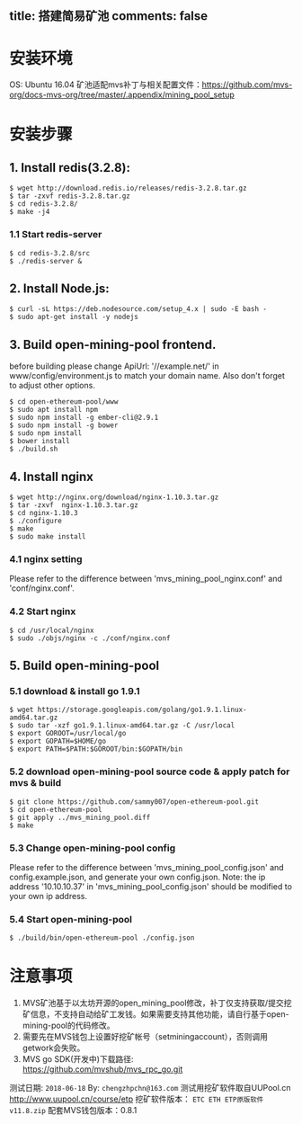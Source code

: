 title: 搭建简易矿池
comments: false
---

# 安装环境
OS: Ubuntu 16.04
矿池适配mvs补丁与相关配置文件：<https://github.com/mvs-org/docs-mvs-org/tree/master/.appendix/mining_pool_setup>

# 安装步骤
## 1. Install redis(3.2.8):
```
$ wget http://download.redis.io/releases/redis-3.2.8.tar.gz
$ tar -zxvf redis-3.2.8.tar.gz
$ cd redis-3.2.8/
$ make -j4
```

### 1.1 Start redis-server
```
$ cd redis-3.2.8/src
$ ./redis-server &
```

## 2. Install Node.js:
```
$ curl -sL https://deb.nodesource.com/setup_4.x | sudo -E bash -
$ sudo apt-get install -y nodejs
```

## 3. Build open-mining-pool frontend. 
before building please change ApiUrl: '//example.net/' in www/config/environment.js to match your domain name. Also don't forget to adjust other options.
```
$ cd open-ethereum-pool/www
$ sudo apt install npm
$ sudo npm install -g ember-cli@2.9.1
$ sudo npm install -g bower
$ sudo npm install
$ bower install
$ ./build.sh
```

## 4. Install nginx
```
$ wget http://nginx.org/download/nginx-1.10.3.tar.gz
$ tar -zxvf  nginx-1.10.3.tar.gz
$ cd nginx-1.10.3
$ ./configure
$ make 
$ sudo make install
```

### 4.1 nginx setting
Please refer to the difference between 'mvs_mining_pool_nginx.conf' and 'conf/nginx.conf'.

### 4.2 Start nginx
```
$ cd /usr/local/nginx
$ sudo ./objs/nginx -c ./conf/nginx.conf
```

## 5. Build open-mining-pool

### 5.1 download & install go 1.9.1
```
$ wget https://storage.googleapis.com/golang/go1.9.1.linux-amd64.tar.gz
$ sudo tar -xzf go1.9.1.linux-amd64.tar.gz -C /usr/local
$ export GOROOT=/usr/local/go
$ export GOPATH=$HOME/go
$ export PATH=$PATH:$GOROOT/bin:$GOPATH/bin
```

### 5.2 download open-mining-pool source code & apply patch for mvs & build
```
$ git clone https://github.com/sammy007/open-ethereum-pool.git
$ cd open-ethereum-pool
$ git apply ../mvs_mining_pool.diff
$ make
```

### 5.3 Change open-mining-pool config
Please refer to the difference between 'mvs_mining_pool_config.json' and config.example.json, and generate your own config.json.
Note: the ip address '10.10.10.37' in 'mvs_mining_pool_config.json' should be modified to your own ip address.

### 5.4 Start open-mining-pool
```
$ ./build/bin/open-ethereum-pool ./config.json
```

# 注意事项 
1. MVS矿池基于以太坊开源的open_mining_pool修改，补丁仅支持获取/提交挖矿信息，不支持自动给矿工发钱。如果需要支持其他功能，请自行基于open-mining-pool的代码修改。
2. 需要先在MVS钱包上设置好挖矿帐号（setminingaccount），否则调用getwork会失败。
3. MVS go SDK(开发中)下载路径: https://github.com/mvshub/mvs_rpc_go.git

测试日期: `2018-06-18`
By: `chengzhpchn@163.com`
测试用挖矿软件取自UUPool.cn http://www.uupool.cn/course/etp 
挖矿软件版本： `ETC ETH ETP原版软件v11.8.zip`
配套MVS钱包版本：0.8.1